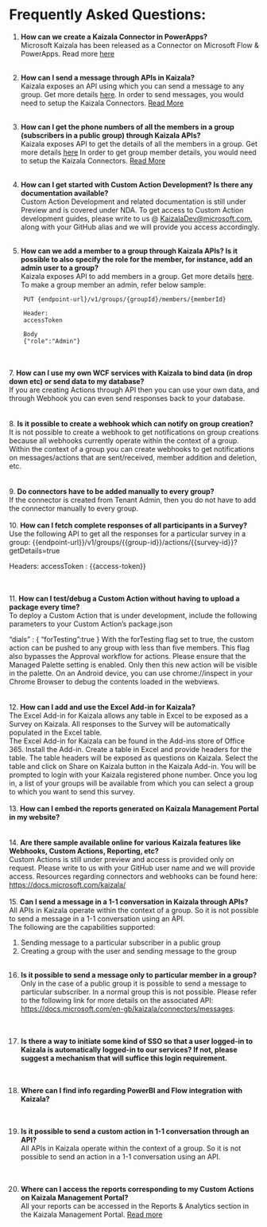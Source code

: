 # Frequently Asked Questions: 

  1. **How can we create a Kaizala Connector in PowerApps?**<br/>
  Microsoft Kaizala has been released as a Connector on Microsoft Flow & PowerApps. Read more [here](https://support.office.com/en-us/article/Integrate-your-workflow-in-Kaizala-using-Microsoft-Flow-883343d0-6b16-4725-a23d-bc69fb264356)
<br/><br/>

2. **How can I send a message through APIs in Kaizala?** <br/>
  Kaizala exposes an API using which you can send a message to any group. Get more details [here](https://docs.microsoft.com/en-gb/kaizala/connectors/messages). In order to send messages, you would need to setup the Kaizala Connectors. [Read More](https://github.com/MicrosoftDocs/kaizala-docs/blob/master/Articles/connectors/README.md)
<br/><br/>
3. **How can I get the phone numbers of all the members in a group (subscribers in a public group) through Kaizala APIs?** <br/>
  Kaizala exposes API to get the details of all the members in a group. Get more details [here](https://docs.microsoft.com/en-gb/kaizala/connectors/members)
  In order to get group member details, you would need to setup the Kaizala Connectors. [Read More](https://github.com/MicrosoftDocs/kaizala-docs/blob/master/Articles/connectors/README.md) 
<br/><br/>
 
5. **How can I get started with Custom Action Development? Is there any documentation available?** <br/>
  Custom Action Development and related documentation is still under Preview and is covered under NDA. 
To get access to Custom Action development guides, please write to us @ KaizalaDev@microsoft.com, along with your GitHub alias and we will provide you access accordingly. 
<br/><br/>
6. **How can we add a member to a group through Kaizala APIs? Is it possible to also specify the role for the member, for instance, add an admin user to a group?** <br/>
  Kaizala exposes API to add members in a group. Get more details [here](https://docs.microsoft.com/en-gb/kaizala/connectors/members).     To make a group member an admin, refer below sample: 
````  
    PUT {endpoint-url}/v1/groups/{groupId}/members/{memberId} 
  
    Header: 
    accessToken 

    Body 
    {"role":"Admin"} 
 ````
 
<br/><br/>
  7. **How can I use my own WCF services with Kaizala to bind data (in drop down etc) or send data to my database?** <br/>
  If you are creating Actions through API then you can use your own data, and through Webhook you can even send responses back to your database.  
<br/><br/> 
   8. **Is it possible to create a webhook which can notify on group creation?** <br/>
  It is not possible to create a webhook to get notifications on group creations because all webhooks currently operate within the context of a group. Within the context of a group you can create webhooks to get notifications on messages/actions that are sent/received, member addition and deletion, etc.  
<br/><br/>
9. **Do connectors have to be added manually to every group?**  <br/>
  If the connector is created from Tenant Admin, then you do not have to add the connector manually to every group. 
<br/><br/>
10. **How can I fetch complete responses of all participants in a Survey?** <br/>
  Use the following API to get all the responses for a particular survey in a group: 
{{endpoint-url}}/v1/groups/{{group-id}}/actions/{{survey-id}}?getDetails=true 
 
Headers: 
accessToken : {{access-token}} 
 
<br/><br/>
11. **How can I test/debug a Custom Action without having to upload a package every time?** <br/>
  To deploy a Custom Action that is under development, include the following parameters to your Custom Action’s package.json 
 
“dials” : { 
“forTesting”:true 
} 
With the forTesting flag set to true, the custom action can be pushed to any group with less than five members. This flag also bypasses the Approval workflow for actions. Please ensure that the Managed Palette setting is enabled. Only then this new action will be visible in the palette. 
On an Android device, you can use chrome://inspect in your Chrome Browser to debug the contents loaded in the webviews.  
<br/><br/>
12. **How can I add and use the Excel Add-in for Kaizala?** <br/>
  The Excel Add-in for Kaizala allows any table in Excel to be exposed as a Survey on Kaizala. All responses to the Survey will be automatically populated in the Excel table.  
  The Excel Add-in for Kaizala can be found in the Add-ins store of Office 365. Install the Add-in. Create a table in Excel and provide headers for the table. The table headers will be exposed as questions on Kaizala. Select the table and click on Share on Kaizala button in the Kaizala Add-in. You will be prompted to login with your Kaizala registered phone number. Once you log in, a list of your groups will be available from which you can select a group to which you want to send this survey. 
<br/><br/>
13. **How can I embed the reports generated on Kaizala Management Portal in my website?** <br/>
<br/><br/>
14. **Are there sample available online for various Kaizala features like Webhooks, Custom Actions, Reporting, etc?** <br/>
  Custom Actions is still under preview and access is provided only on request. Please write to us with your GitHub user name and we will provide access. 
Resources regarding connectors and webhooks can be found here:  
https://docs.microsoft.com/kaizala/ 
<br/><br/>
15. **Can I send a message in a 1-1 conversation in Kaizala through APIs?** <br/>
  All APIs in Kaizala operate within the context of a group. So it is not possible to send a message in a 1-1 conversation using an API.  
The following are the capabilities supported: 
1) Sending message to a particular subscriber in a public group 
2) Creating a group with the user and sending message to the group 
<br/><br/>
16. **Is it possible to send a message only to particular member in a group?** <br/>
  Only in the case of a public group it is possible to send a message to particular subscriber. In a normal group this is not possible. Please refer to the following link for more details on the associated API: https://docs.microsoft.com/en-gb/kaizala/connectors/messages. <br/>
<br/><br/>
17. **Is there a way to initiate some kind of SSO so that a user logged-in to Kaizala is automatically logged-in to our services? If not, please suggest a mechanism that will suffice this login requirement.** <br/>
<br/><br/> 
 18. **Where can I find info regarding PowerBI and Flow integration with Kaizala?** <br/>
<br/><br/>
 
19. **Is it possible to send a custom action in 1-1 conversation through an API?** <br/>
  All APIs in Kaizala operate within the context of a group. So it is not possible to send an action in a 1-1 conversation using an API.  
<br/><br/>
20. **Where can I access the reports corresponding to my Custom Actions on Kaizala Management Portal?** <br/>
  All your reports can be accessed in the Reports & Analytics section in the Kaizala Management Portal. [Read more](https://support.office.com/en-us/article/Kaizala-Reports-93e22838-5c18-4181-8d12-eca6c0b4019c?ui=en-US&rs=en-US&ad=US)
<br/><br/>

